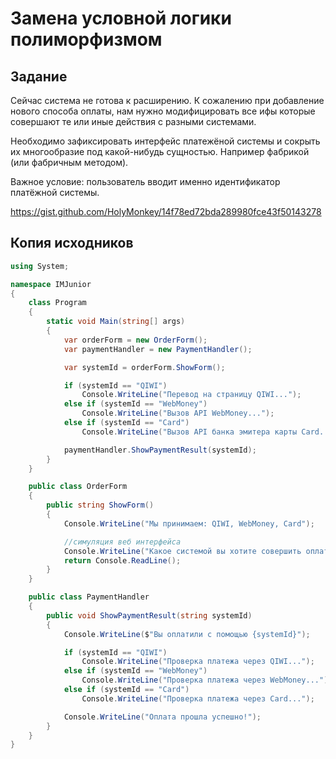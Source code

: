 ﻿# Замена условной логики полиморфизмом

## Задание

Сейчас система не готова к расширению. К сожалению при добавление нового способа оплаты, нам нужно модифицировать все ифы которые совершают те или иные действия с разными системами.

Необходимо зафиксировать интерфейс платежёной системы и сокрыть их многообразие под какой-нибудь сущностью. Например фабрикой (или фабричным методом).

Важное условие: пользователь вводит именно идентификатор платёжной системы.

https://gist.github.com/HolyMonkey/14f78ed72bda289980fce43f50143278

## Копия исходников

```cs
using System;

namespace IMJunior
{
    class Program
    {
        static void Main(string[] args)
        {
            var orderForm = new OrderForm();
            var paymentHandler = new PaymentHandler();

            var systemId = orderForm.ShowForm();

            if (systemId == "QIWI")
                Console.WriteLine("Перевод на страницу QIWI...");
            else if (systemId == "WebMoney")
                Console.WriteLine("Вызов API WebMoney...");
            else if (systemId == "Card")
                Console.WriteLine("Вызов API банка эмитера карты Card...");

            paymentHandler.ShowPaymentResult(systemId);
        }
    }

    public class OrderForm
    {
        public string ShowForm()
        {
            Console.WriteLine("Мы принимаем: QIWI, WebMoney, Card");

            //симуляция веб интерфейса
            Console.WriteLine("Какое системой вы хотите совершить оплату?");
            return Console.ReadLine();
        }
    }

    public class PaymentHandler
    {
        public void ShowPaymentResult(string systemId)
        {
            Console.WriteLine($"Вы оплатили с помощью {systemId}");

            if (systemId == "QIWI")
                Console.WriteLine("Проверка платежа через QIWI...");
            else if (systemId == "WebMoney")
                Console.WriteLine("Проверка платежа через WebMoney...");
            else if (systemId == "Card")
                Console.WriteLine("Проверка платежа через Card...");

            Console.WriteLine("Оплата прошла успешно!");
        }
    }
}
```